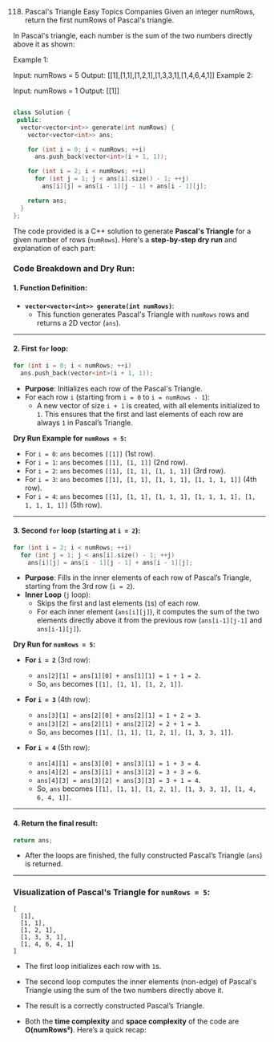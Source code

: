 118. Pascal's Triangle
Easy
Topics
Companies
Given an integer numRows, return the first numRows of Pascal's triangle.

In Pascal's triangle, each number is the sum of the two numbers directly above it as shown:


 

Example 1:

Input: numRows = 5
Output: [[1],[1,1],[1,2,1],[1,3,3,1],[1,4,6,4,1]]
Example 2:

Input: numRows = 1
Output: [[1]]

```cpp

class Solution {
 public:
  vector<vector<int>> generate(int numRows) {
    vector<vector<int>> ans;

    for (int i = 0; i < numRows; ++i)
      ans.push_back(vector<int>(i + 1, 1));

    for (int i = 2; i < numRows; ++i)
      for (int j = 1; j < ans[i].size() - 1; ++j)
        ans[i][j] = ans[i - 1][j - 1] + ans[i - 1][j];

    return ans;
  }
};

```

The code provided is a C++ solution to generate **Pascal's Triangle** for a given number of rows (`numRows`). Here's a **step-by-step dry run** and explanation of each part:

### Code Breakdown and Dry Run:

#### 1. **Function Definition:**
   - **`vector<vector<int>> generate(int numRows)`**:
     - This function generates Pascal's Triangle with `numRows` rows and returns a 2D vector (`ans`).

---

#### 2. **First `for` loop:**
   ```cpp
   for (int i = 0; i < numRows; ++i)
     ans.push_back(vector<int>(i + 1, 1));
   ```
   - **Purpose**: Initializes each row of the Pascal's Triangle.
   - For each row `i` (starting from `i = 0` to `i = numRows - 1`):
     - A new vector of size `i + 1` is created, with all elements initialized to `1`. This ensures that the first and last elements of each row are always `1` in Pascal’s Triangle.

   **Dry Run Example for `numRows = 5`:**
   - For `i = 0`: `ans` becomes `[[1]]` (1st row).
   - For `i = 1`: `ans` becomes `[[1], [1, 1]]` (2nd row).
   - For `i = 2`: `ans` becomes `[[1], [1, 1], [1, 1, 1]]` (3rd row).
   - For `i = 3`: `ans` becomes `[[1], [1, 1], [1, 1, 1], [1, 1, 1, 1]]` (4th row).
   - For `i = 4`: `ans` becomes `[[1], [1, 1], [1, 1, 1], [1, 1, 1, 1], [1, 1, 1, 1, 1]]` (5th row).

---

#### 3. **Second `for` loop (starting at `i = 2`):**
   ```cpp
   for (int i = 2; i < numRows; ++i)
     for (int j = 1; j < ans[i].size() - 1; ++j)
       ans[i][j] = ans[i - 1][j - 1] + ans[i - 1][j];
   ```
   - **Purpose**: Fills in the inner elements of each row of Pascal’s Triangle, starting from the 3rd row (`i = 2`).
   - **Inner Loop** (`j` loop):
     - Skips the first and last elements (`1`s) of each row.
     - For each inner element (`ans[i][j]`), it computes the sum of the two elements directly above it from the previous row (`ans[i-1][j-1]` and `ans[i-1][j]`).

   **Dry Run for `numRows = 5`:**
   - **For `i = 2`** (3rd row):
     - `ans[2][1] = ans[1][0] + ans[1][1] = 1 + 1 = 2`.
     - So, `ans` becomes `[[1], [1, 1], [1, 2, 1]]`.

   - **For `i = 3`** (4th row):
     - `ans[3][1] = ans[2][0] + ans[2][1] = 1 + 2 = 3`.
     - `ans[3][2] = ans[2][1] + ans[2][2] = 2 + 1 = 3`.
     - So, `ans` becomes `[[1], [1, 1], [1, 2, 1], [1, 3, 3, 1]]`.

   - **For `i = 4`** (5th row):
     - `ans[4][1] = ans[3][0] + ans[3][1] = 1 + 3 = 4`.
     - `ans[4][2] = ans[3][1] + ans[3][2] = 3 + 3 = 6`.
     - `ans[4][3] = ans[3][2] + ans[3][3] = 3 + 1 = 4`.
     - So, `ans` becomes `[[1], [1, 1], [1, 2, 1], [1, 3, 3, 1], [1, 4, 6, 4, 1]]`.

---

#### 4. **Return the final result:**
   ```cpp
   return ans;
   ```
   - After the loops are finished, the fully constructed Pascal’s Triangle (`ans`) is returned.

---

### **Visualization of Pascal's Triangle for `numRows = 5`:**
```
[
  [1],
  [1, 1],
  [1, 2, 1],
  [1, 3, 3, 1],
  [1, 4, 6, 4, 1]
]
```


- The first loop initializes each row with `1`s.
- The second loop computes the inner elements (non-edge) of Pascal's Triangle using the sum of the two numbers directly above it.
- The result is a correctly constructed Pascal’s Triangle.

- Both the **time complexity** and **space complexity** of the code are **O(numRows²)**. Here’s a quick recap:


